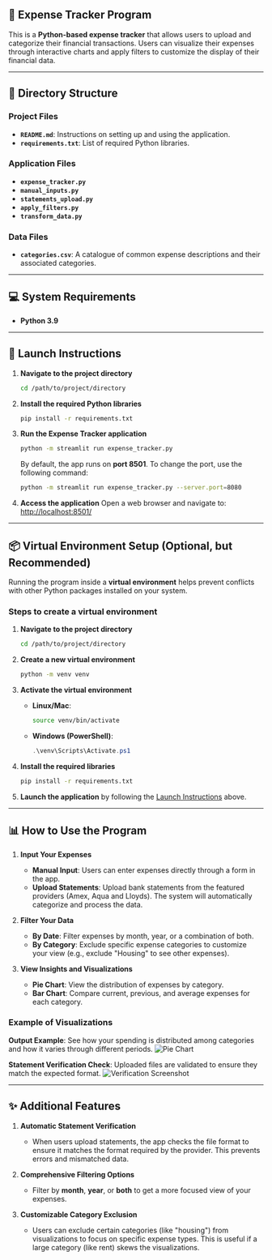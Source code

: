 ## 📘 **Expense Tracker Program**
This is a **Python-based expense tracker** that allows users to upload and categorize their financial transactions. Users can visualize their expenses through interactive charts and apply filters to customize the display of their financial data.

---

## 📂 **Directory Structure**

### **Project Files**
- **`README.md`**: Instructions on setting up and using the application.
- **`requirements.txt`**: List of required Python libraries.

### **Application Files**
- **`expense_tracker.py`**
- **`manual_inputs.py`**
- **`statements_upload.py`**
- **`apply_filters.py`**
- **`transform_data.py`**

### **Data Files**
- **`categories.csv`**: A catalogue of common expense descriptions and their associated categories.

---

## 💻 **System Requirements**
- **Python 3.9**

---

## 🚀 **Launch Instructions**

1. **Navigate to the project directory**
   ```bash
   cd /path/to/project/directory
   ```

2. **Install the required Python libraries**
   ```bash
   pip install -r requirements.txt
   ```

3. **Run the Expense Tracker application**
   ```bash
   python -m streamlit run expense_tracker.py
   ```
   By default, the app runs on **port 8501**. To change the port, use the following command:
   ```bash
   python -m streamlit run expense_tracker.py --server.port=8080
   ```

4. **Access the application**
   Open a web browser and navigate to:
   [http://localhost:8501/](http://localhost:8501/)

---

## 📦 **Virtual Environment Setup (Optional, but Recommended)**
Running the program inside a **virtual environment** helps prevent conflicts with other Python packages installed on your system.

### **Steps to create a virtual environment**
1. **Navigate to the project directory**
   ```bash
   cd /path/to/project/directory
   ```

2. **Create a new virtual environment**
   ```bash
   python -m venv venv
   ```

3. **Activate the virtual environment**
   - **Linux/Mac**:
     ```bash
     source venv/bin/activate
     ```
   - **Windows (PowerShell)**:
     ```powershell
     .\venv\Scripts\Activate.ps1
     ```

4. **Install the required libraries**
   ```bash
   pip install -r requirements.txt
   ```

5. **Launch the application** by following the [Launch Instructions](#launch-instructions) above.

---

## 📊 **How to Use the Program**

1. **Input Your Expenses**
   - **Manual Input**: Users can enter expenses directly through a form in the app.
   - **Upload Statements**: Upload bank statements from the featured providers (Amex, Aqua and Lloyds). The system will automatically categorize and process the data.

2. **Filter Your Data**
   - **By Date**: Filter expenses by month, year, or a combination of both.
   - **By Category**: Exclude specific expense categories to customize your view (e.g., exclude "Housing" to see other expenses).

3. **View Insights and Visualizations**
   - **Pie Chart**: View the distribution of expenses by category.
   - **Bar Chart**: Compare current, previous, and average expenses for each category.

### **Example of Visualizations**
**Output Example**: See how your spending is distributed among categories and how it varies through different periods.
![Pie Chart](https://github.com/user-attachments/assets/66465ab2-4154-4f69-bb83-f3d5d1bb61d6)

**Statement Verification Check**: Uploaded files are validated to ensure they match the expected format.
![Verification Screenshot](https://github.com/user-attachments/assets/bbc7faf9-46d1-4d46-8ee8-42394c80a6c5)

---

## ✨ **Additional Features**

1. **Automatic Statement Verification**
   - When users upload statements, the app checks the file format to ensure it matches the format required by the provider. This prevents errors and mismatched data.

2. **Comprehensive Filtering Options**
   - Filter by **month**, **year**, or **both** to get a more focused view of your expenses.

3. **Customizable Category Exclusion**
   - Users can exclude certain categories (like "housing") from visualizations to focus on specific expense types. This is useful if a large category (like rent) skews the visualizations.
